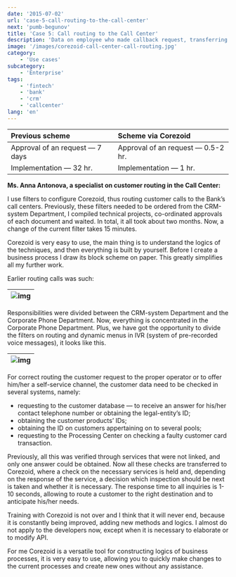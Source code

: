 ```yaml
---
date: '2015-07-02'
url: 'case-5-call-routing-to-the-call-center'
next: 'pumb-begunov'
title: 'Case 5: Call routing to the Call Center'
description: 'Data on employee who made callback request, transferring it to the event for callback to customer, depending on customer phone number and phone number in SMS text...'
image: '/images/corezoid-call-center-call-routing.jpg'
category:
    - 'Use cases'
subcategory:
	- 'Enterprise'
tags:
    - 'fintech'
    - 'bank'
    - 'crm'
    - 'callcenter'
lang: 'en'
---
```


| Previous scheme | Scheme via Corezoid |
| :--- | :--- |
| Approval of an request — 7 days | Approval of an request — 0.5-2 hr. |
| Implementation — 32 hr. | Implementation — 1 hr. |

**Ms. Anna Antonova, a specialist on customer routing in the Call Center:**

I use filters to configure Corezoid, thus routing customer calls to the Bank’s call centers. Previously, these filters needed to be ordered from the CRM-system Department, I compiled technical projects, co-ordinated approvals of each document and waited. In total, it all took about two months. Now, a change of the current filter takes 15 minutes.

Corezoid is very easy to use, the main thing is to understand the logics of the techniques, and then everything is built by yourself. Before I create a business process I draw its block scheme on paper. This greatly simplifies all my further work.

Earlier routing calls was such:

| ![img](/images/corezoid-call-center-call-routing.jpg) |
| --- |

Responsibilities were divided between the CRM-system Department and the Corporate Phone Department. Now, everything is concentrated in the Corporate Phone Department. Plus, we have got the opportunity to divide the filters on routing and dynamic menus in IVR (system of pre-recorded voice messages), it looks like this.

| ![img](/images/corezoid-call-center-ivr.jpg) |
| --- |

For correct routing the customer request to the proper operator or to offer him/her a self-service channel, the customer data need to be checked in several systems, namely:

- requesting to the customer database — to receive an answer for his/her contact telephone number or obtaining the legal-entity’s ID;
- obtaining the customer products’ IDs;
- obtaining the ID on customers appertaining on to several pools;
- requesting to the Processing Center on checking a faulty customer card transaction.

Previously, all this was verified through services that were not linked, and only one answer could be obtained. Now all these checks are transferred to Corezoid, where a check on the necessary services is held and, depending on the response of the service, a decision which inspection should be next is taken and whether it is necessary. The response time to all inquiries is 1-10 seconds, allowing to route a customer to the right destination and to anticipate his/her needs.

Training with Corezoid is not over and I think that it will never end, because it is constantly being improved, adding new methods and logics. I almost do not apply to the developers now, except when it is necessary to elaborate or to modify API.

For me Corezoid is a versatile tool for constructing logics of business processes, it is very easy to use, allowing you to quickly make changes to the current processes and create new ones without any assistance.


